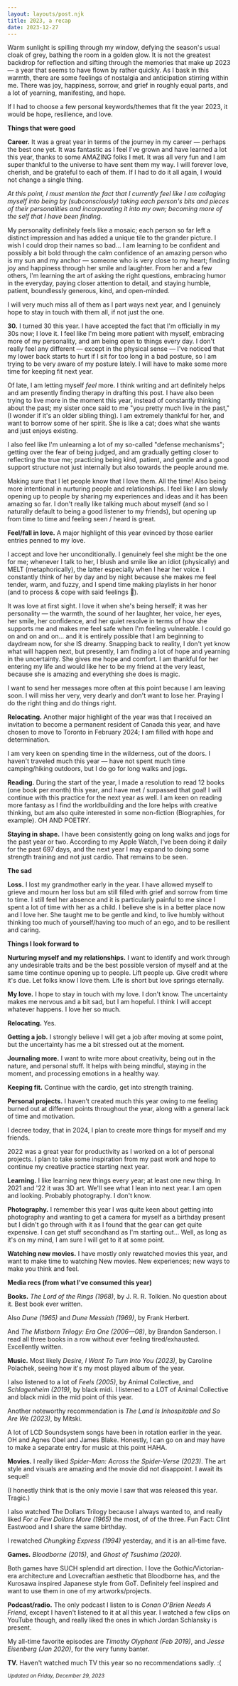 ```yaml
---
layout: layouts/post.njk
title: 2023, a recap
date: 2023-12-27
---
```

Warm sunlight is spilling through my window, defying the season's usual cloak of grey, bathing the room in a golden glow. It is not the greatest backdrop for reflection and sifting through the memories that make up 2023 — a year that seems to have flown by rather quickly. As I bask in this warmth, there are some feelings of nostalgia and anticipation stirring within me. There was joy, happiness, sorrow, and grief in roughly equal parts, and a lot of yearning, manifesting, and hope.

If I had to choose a few personal keywords/themes that fit the year 2023, it would be hope, resilience, and love.

**Things that were good** 

**Career.** It was a great year in terms of the journey in my career — perhaps the best one yet. It was fantastic as I feel I've grown and have learned a lot this year, thanks to some AMAZING folks I met. It was all very fun and I am super thankful to the universe to have sent them my way. I will forever love, cherish, and be grateful to each of them. If I had to do it all again, I would not change a single thing.

_At this point, I must mention the fact that I currently feel like I am collaging myself into being by (subconsciously) taking each person's bits and pieces of their personalities and incorporating it into my own; becoming more of the self that I have been finding._

My personality definitely feels like a mosaic; each person so far left a distinct impression and has added a unique tile to the grander picture. I wish I could drop their names so bad... I am learning to be confident and possibly a bit bold through the calm confidence of an amazing person who is my sun and my anchor — someone who is very close to my heart; finding joy and happiness through her smile and laughter. From her and a few others, I'm learning the art of asking the right questions, embracing humor in the everyday, paying closer attention to detail, and staying humble, patient, boundlessly generous, kind, and open-minded.

I will very much miss all of them as I part ways next year, and I genuinely hope to stay in touch with them all, if not just the one.

**30.** I turned 30 this year. I have accepted the fact that I'm officially in my 30s now; I love it. I feel like I'm being more patient with myself, embracing more of my personality, and am being open to things every day. I don't really feel any different — except in the physical sense — I've noticed that my lower back starts to hurt if I sit for too long in a bad posture, so I am trying to be very aware of my posture lately. I will have to make some more time for keeping fit next year. 

Of late, I am letting myself _feel_ more. I think writing and art definitely helps and am presently finding therapy in drafting this post. I have also been trying to live more in the moment this year, instead of constantly thinking about the past; my sister once said to me "you pretty much live in the past," (I wonder if it's an older sibling thing). I am extremely thankful for her, and want to borrow some of her spirit. She is like a cat; does what she wants and just enjoys existing.

I also feel like I'm unlearning a lot of my so-called "defense mechanisms"; getting over the fear of being judged, and am gradually getting closer to reflecting the true me; practicing being kind, patient, and gentle and a good support structure not just internally but also towards the people around me. 

Making sure that I let people know that I love them. All the time! Also being more intentional in nurturing people and relationships. I feel like I am slowly opening up to people by sharing my experiences and ideas and it has been amazing so far. I don't really like talking much about myself (and so I naturally default to being a good listener to my friends), but opening up from time to time and feeling seen / heard is great. 

**Feel/fall in love.** A major highlight of this year evinced by those earlier entries penned to my love.

I accept and love her unconditionally. I genuinely feel she might be the one for me; whenever I talk to her, I blush and smile like an idiot (physically) and MELT (metaphorically), the latter especially when I hear her voice. I constantly think of her by day and by night because she makes me feel tender, warm, and fuzzy, and I spend time making playlists in her honor (and to process & cope with said feelings 🫠). 
 
It was love at first sight. I love it when she's being herself; it was her personality — the warmth, the sound of her laughter, her voice, her eyes, her smile, her confidence, and her quiet resolve in terms of how she supports me and makes me feel safe when I'm feeling vulnerable. I could go on and on and on... and it is entirely possible that I am beginning to daydream now, for she IS dreamy. Snapping back to reality, I don't yet know what will happen next, but presently, I am finding a lot of hope and yearning in the uncertainty. She gives me hope and comfort. I am thankful for her entering my life and would like her to be my friend at the very least, because she is amazing and everything she does is magic.

I want to send her messages more often at this point because I am leaving soon. I will miss her very, very dearly and don't want to lose her. Praying I do the right thing and do things right.

**Relocating.** Another major highlight of the year was that I received an invitation to become a permanent resident of Canada this year, and have chosen to move to Toronto in February 2024; I am filled with hope and determination.

I am very keen on spending time in the wilderness, out of the doors. I haven't traveled much this year — have not spent much time camping/hiking outdoors, but I do go for long walks and jogs.

**Reading.** During the start of the year, I made a resolution to read 12 books (one book per month) this year, and have met / surpassed that goal! I will continue with this practice for the next year as well. I am keen on reading more fantasy as I find the worldbuilding and the lore helps with creative thinking, but am also quite interested in some non-fiction (Biographies, for example). OH AND POETRY.

**Staying in shape.** I have been consistently going on long walks and jogs for the past year or two. According to my Apple Watch, I've been doing it daily for the past 697 days, and the next year I may expand to doing some strength training and not just cardio. That remains to be seen.

**The sad**

**Loss.** I lost my grandmother early in the year. I have allowed myself to grieve and mourn her loss but am still filled with grief and sorrow from time to time. I still feel her absence and it is particularly painful to me since I spent a lot of time with her as a child. I believe she is in a better place now and I love her. She taught me to be gentle and kind, to live humbly without thinking too much of yourself/having too much of an ego, and to be resilient and caring.

**Things I look forward to**

**Nurturing myself and my relationships.** I want to identify and work through any undesirable traits and be the best possible version of myself and at the same time continue opening up to people. Lift people up. Give credit where it's due. Let folks know I love them. Life is short but love springs eternally.

**My love.** I hope to stay in touch with my love. I don't know. The uncertainty makes me nervous and a bit sad, but I am hopeful. I think I will accept whatever happens. I love her so much.

**Relocating.** Yes.

**Getting a job.** I strongly believe I will get a job after moving at some point, but the uncertainty has me a bit stressed out at the moment.

**Journaling more.** I want to write more about creativity, being out in the nature, and personal stuff. It helps with being mindful, staying in the moment, and processing emotions in a healthy way.

**Keeping fit.** Continue with the cardio, get into strength training.

**Personal projects.** I haven't created much this year owing to me feeling burned out at different points throughout the year, along with a general lack of time and motivation.

I decree today, that in 2024, I plan to create more things for myself and my friends.

2022 was a great year for productivity as I worked on a lot of personal projects. I plan to take some inspiration from my past work and hope to continue my creative practice starting next year.

**Learning.** I like learning new things every year; at least one new thing. In 2021 and '22 it was 3D art. We'll see what I lean into next year. I am open and looking. Probably photography. I don't know.

**Photography.** I remember this year I was quite keen about getting into photography and wanting to get a camera for myself as a birthday present but I didn't go through with it as I found that the gear can get quite expensive. I can get stuff secondhand as I'm starting out... Well, as long as it's on my mind, I am sure I will get to it at some point.

**Watching new movies.** I have mostly only rewatched movies this year, and want to make time to watching New movies. New experiences; new ways to make you think and feel. 

**Media recs (from what I've consumed this year)**

**Books.** _The Lord of the Rings (1968)_, by J. R. R. Tolkien. No question about it. Best book ever written. 

Also _Dune (1965)_ and _Dune Messiah (1969)_, by Frank Herbert.

And _The Mistborn Trilogy: Era One (2006—08)_, by Brandon Sanderson. I read all three books in a row without ever feeling tired/exhausted. Excellently written.

**Music.** Most likely _Desire, I Want To Turn Into You (2023)_, by Caroline Polachek, seeing how it's my most played album of the year.

I also listened to a lot of _Feels (2005)_, by Animal Collective, and _Schlagenheim (2019)_, by black midi. I listened to a LOT of Animal Collective and black midi in the mid point of this year.

Another noteworthy recommendation is _The Land Is Inhospitable and So Are We (2023)_, by Mitski. 

A lot of LCD Soundsystem songs have been in rotation earlier in the year. OH and Agnes Obel and James Blake. Honestly, I can go on and may have to make a separate entry for music at this point HAHA.

**Movies.** I really liked _Spider-Man: Across the Spider-Verse (2023)_. The art style and visuals are amazing and the movie did not disappoint. I await its sequel!

(I honestly think that is the only movie I saw that was released this year. Tragic.)

I also watched The Dollars Trilogy because I always wanted to, and really liked _For a Few Dollars More (1965)_ the most, of of the three. Fun Fact: Clint Eastwood and I share the same birthday.

I rewatched _Chungking Express (1994)_ yesterday, and it is an all-time fave.

**Games.** _Bloodborne (2015)_, and _Ghost of Tsushima (2020)_. 

Both games have SUCH splendid art direction. I love the Gothic/Victorian-era architecture and Lovecraftian aesthetic that Bloodborne has, and the Kurosawa inspired Japanese style from GoT. Definitely feel inspired and want to use them in one of my artworks/projects.

**Podcast/radio.** The only podcast I listen to is _Conan O'Brien Needs A Friend_, except I haven't listened to it at all this year. I watched a few clips on YouTube though, and really liked the ones in which Jordan Schlansky is present.

My all-time favorite episodes are _Timothy Olyphant (Feb 2019)_, and _Jesse Eisenberg (Jan 2020)_, for the very funny banter.

**TV.** Haven't watched much TV this year so no recommendations sadly. :(

<small>_Updated on Friday, December 29, 2023_</small>